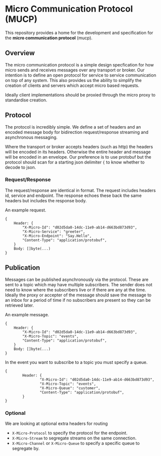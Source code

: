 # Micro Communication Protocol (MUCP)

This repository provides a home for the development and specification for the **micro communication protocol** (mucp). 

## Overview

The micro communication protocol is a simple design specfication for how micro sends and receives messages over any transport or broker. 
Our intention is to define an open protocol for service to service communication on top of any system. This also provides us the ability 
to simplify the creation of clients and servers which accept micro based requests. 

Ideally client implementations should be proxied through the micro proxy to standardise creation.

## Protocol

The protocol is incredibly simple. We define a set of headers and an encoded message body for bidirection request/response streaming and 
asynchronous messaging.

Where the transport or broker accepts headers (such as http) the headers will be encoded in its headers. Otherwise 
the entire header and message will be encoded in an envelope. Our preference is to use protobuf but the protocol 
should scan for a starting json delimiter `{` to know whether to decode to json.

### Request/Response

The request/response are identical in format. The request includes headers id, service and endpoint. The response echoes these 
back the same headers but includes the response body.

An example request.

```
{
	Header: {
		"X-Micro-Id": "d02d5da0-14dc-11e9-ab14-d663bd873d93",
		"X-Micro-Service": "greeter",
		"X-Micro-Endpoint": "Say.Hello",
		"Content-Type": "application/protobuf",
	}
	Body: []byte(...)
}
```

## Publication

Messages can be published asynchronously via the protocol. These are sent to a topic which may have multiple subscribers. The sender 
does not need to know where the subscribers live or if there are any at the time. Ideally the proxy or accepter of 
the message should save the message to an inbox for a period of time if no subscribers are present so they 
can be retrieved later.

An example message.

```
{
	Header: {
		"X-Micro-Id": "d02d5da0-14dc-11e9-ab14-d663bd873d93",
		"X-Micro-Topic": "events",
		"Content-Type": "application/protobuf",
	}
	Body: []byte(...)
}
```

In the event you want to subscribe to a topic you must specify a queue.

```
{
        Header: {
                "X-Micro-Id": "d02d5da0-14dc-11e9-ab14-d663bd873d93",
                "X-Micro-Topic": "events",
                "X-Micro-Queue": "customer",
                "Content-Type": "application/protobuf",
        }
}
```

### Optional

We are looking at optional extra headers for routing

- `X-Micro-Protocol` to specify the protocol for the endpoint. 
- `X-Micro-Stream` to segregate streams on the same connection.
- `X-Micro-Channel` or `X-Micro-Queue` to specify a specific queue to segregate by.
